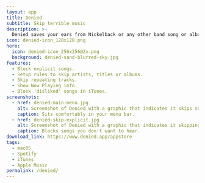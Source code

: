 ```yaml
---
layout: app 
title: Denied 
subtitle: Skip terrible music
description: >-
  Denied saves your ears from Nickelback or any other band song or album. Denied for Mac sees what you're playing in Spotify and iTunes (including Apple Music!) and automatically skips songs that you dislike.
icon: denied-icon_128x128.png
hero: 
  icon: denied-icon_256x256@2x.png
  background: denied-sand-blurred-sky.jpg
features:
  - Block explicit songs.
  - Setup rules to skip artists, titles or albums.
  - Skip repeating tracks.
  - Show Now Playing info.
  - Block 'disliked' songs in iTunes.
screenshots:
  - href: denied-main-menu.jpg
    alt: Screenshot of Denied with a graphic that indicates it skips songs
    caption: Sits comfortably in your menu bar.
  - href: denied-skip-explicit.jpg
    alt: Screenshot of Denied with a graphic that indicates it skipping explicit tracks
    caption: Blocks songs you don't want to hear.
download_link: https://www.denied.app/appstore
tags:
  - macOS
  - Spotify
  - iTunes
  - Apple Music 
permalink: /denied/
---
```

